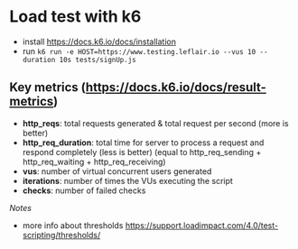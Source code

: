 # Load test with k6
- install https://docs.k6.io/docs/installation
- run `k6 run -e HOST=https://www.testing.leflair.io --vus 10 --duration 10s tests/signUp.js`

## Key metrics (https://docs.k6.io/docs/result-metrics)
- **http_reqs**: total requests generated & total request per second (more is better)
- **http_req_duration**: total time for server to process a request and respond completely (less is better)
(equal to http_req_sending + http_req_waiting + http_req_receiving)
- **vus**: number of virtual concurrent users generated
- **iterations**: number of times the VUs executing the script
- **checks**: number of failed checks

*Notes*
- more info about thresholds https://support.loadimpact.com/4.0/test-scripting/thresholds/
